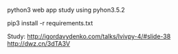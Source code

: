 python3 web app study
using pyhon3.5.2

pip3 install -r requirements.txt

Study:
http://igordavydenko.com/talks/lvivpy-4/#slide-38
http://dwz.cn/3dTA3V
